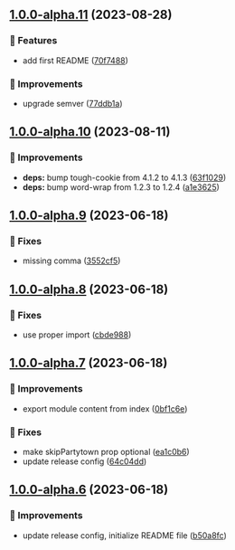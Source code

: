 ## [1.0.0-alpha.11](https://github.com/superside-oss/partytown-gtm-plugin/compare/v1.0.0-alpha.10...v1.0.0-alpha.11) (2023-08-28)


### 🧩 Features

* add first README ([70f7488](https://github.com/superside-oss/partytown-gtm-plugin/commit/70f74887391600ddcc6f8187e43eaf6f7d19a859))


### 💉 Improvements

* upgrade semver ([77ddb1a](https://github.com/superside-oss/partytown-gtm-plugin/commit/77ddb1a5a8514e241ca4234dbeb9f246f34d80b0))

## [1.0.0-alpha.10](https://github.com/superside-oss/partytown-gtm-plugin/compare/v1.0.0-alpha.9...v1.0.0-alpha.10) (2023-08-11)


### 💉 Improvements

* **deps:** bump tough-cookie from 4.1.2 to 4.1.3 ([63f1029](https://github.com/superside-oss/partytown-gtm-plugin/commit/63f1029604fb765c9b7cd5a7a14bcb9033a5390f))
* **deps:** bump word-wrap from 1.2.3 to 1.2.4 ([a1e3625](https://github.com/superside-oss/partytown-gtm-plugin/commit/a1e36256d9b515688129bba7ba3b923e70bb9242))

## [1.0.0-alpha.9](https://github.com/superside-oss/partytown-gtm-plugin/compare/v1.0.0-alpha.8...v1.0.0-alpha.9) (2023-06-18)


### 🔧 Fixes

* missing comma ([3552cf5](https://github.com/superside-oss/partytown-gtm-plugin/commit/3552cf5541b24dfe7db853a871fcf770e7375ef9))

## [1.0.0-alpha.8](https://github.com/superside-oss/partytown-gtm-plugin/compare/v1.0.0-alpha.7...v1.0.0-alpha.8) (2023-06-18)


### 🔧 Fixes

* use proper import ([cbde988](https://github.com/superside-oss/partytown-gtm-plugin/commit/cbde988fde0f6e1497e91c74db36ef234e2d73bd))

## [1.0.0-alpha.7](https://github.com/superside-oss/partytown-gtm-plugin/compare/v1.0.0-alpha.6...v1.0.0-alpha.7) (2023-06-18)


### 💉 Improvements

* export module content from index ([0bf1c6e](https://github.com/superside-oss/partytown-gtm-plugin/commit/0bf1c6efc62bb6a6487d5f526f42bc1a4b71c58e))


### 🔧 Fixes

* make skipPartytown prop optional ([ea1c0b6](https://github.com/superside-oss/partytown-gtm-plugin/commit/ea1c0b62a8953764be73055ede7badffa7533f69))
* update release config ([64c04dd](https://github.com/superside-oss/partytown-gtm-plugin/commit/64c04dd1554290c788d2292f29e9c3ed503c5464))

## [1.0.0-alpha.6](https://github.com/superside-oss/partytown-gtm-plugin/compare/v1.0.0-alpha.5...v1.0.0-alpha.6) (2023-06-18)


### 💉 Improvements

* update release config, initialize README file ([b50a8fc](https://github.com/superside-oss/partytown-gtm-plugin/commit/b50a8fc2341980aa3ad25ea819ee9a23eb94ff2f))

